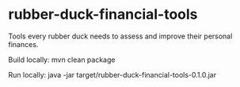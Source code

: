 # rubber-duck-financial-tools
Tools every rubber duck needs to assess and improve their personal finances.

Build locally:
mvn clean package

Run locally:
java -jar target/rubber-duck-financial-tools-0.1.0.jar